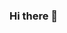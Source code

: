 ### Hi there 👋

<!--
**ndukwesamuel/NdukweSamuel** is a ✨ _special_ ✨ repository because its `README.md` (this file) appears on your GitHub profile.

Welcome to my mobile application  It shows my Slack identity and profile photo and with a click of a button you can see my GitHub repo  with the help of  WebView component that smoothly redirects you
## Getting Started

### Prerequisites
- Node.js and npm installed on your development machine.
- Expo CLI installed globally: `npm install -g expo-cli`

### Installation

1. Clone this repository to your local machine:

bash
git clone https://github.com/ndukwesamuel/NdukweSamuel.git
 Install the project dependencies:
    npm install

Start the Expo development server:
expo start
